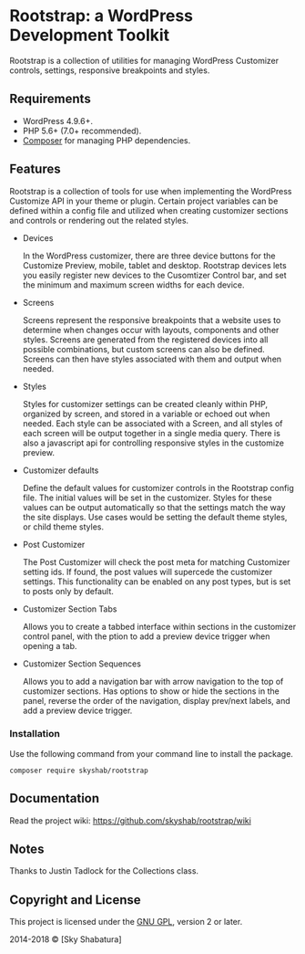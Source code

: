 # Rootstrap: a WordPress Development Toolkit

Rootstrap is a collection of utilities for managing WordPress Customizer controls, settings, responsive breakpoints and styles. 

## Requirements

* WordPress 4.9.6+.
* PHP 5.6+ (7.0+ recommended).
* [Composer](https://getcomposer.org/) for managing PHP dependencies.


## Features

Rootstrap is a collection of tools for use when implementing the WordPress Customize API in 
your theme or plugin. Certain project variables can be defined within a config file and utilized 
when creating customizer sections and controls or rendering out the related styles.

* Devices

  In the WordPress customizer, there are three device buttons for the Customize Preview, 
  mobile, tablet and desktop. Rootstrap devices lets you easily register new devices to 
  the Cusomtizer Control bar, and set the minimum and maximum screen widths for each device. 

* Screens

  Screens represent the responsive breakpoints that a website uses to determine when 
  changes occur with layouts, components and other styles. Screens are generated from
  the registered devices into all possible combinations, but custom screens can also
  be defined. Screens can then have styles associated with them and output when needed. 

* Styles

  Styles for customizer settings can be created cleanly within PHP, organized by screen, 
  and stored in a variable or echoed out when needed. Each style can be associated with a Screen, 
  and all styles of each screen will be output together in a single media query. There is also a
  javascript api for controlling responsive styles in the customize preview.

* Customizer defaults

  Define the default values for customizer controls in the Rootstrap config file. The initial 
  values will be set in the customizer. Styles for these values can be output automatically 
  so that the settings match the way the site displays. Use cases would be setting the default 
  theme styles, or child theme styles. 

* Post Customizer

  The Post Customizer will check the post meta for matching Customizer setting ids. If found, 
  the post values will supercede the customizer settings. This functionality can be enabled 
  on any post types, but is set to posts only by default.

* Customizer Section Tabs 

  Allows you to create a tabbed interface within sections in the customizer control panel, 
 with the ption to add a preview device trigger when opening a tab. 

* Customizer Section Sequences 

  Allows you to add a navigation bar with arrow navigation to the top of customizer sections. 
  Has options to show or hide the sections in the panel, reverse the order of the navigation, display 
  prev/next labels, and add a preview device trigger. 


### Installation

Use the following command from your command line to install the package.

```
composer require skyshab/rootstrap
```

## Documentation

Read the project wiki: https://github.com/skyshab/rootstrap/wiki


## Notes

Thanks to Justin Tadlock for the Collections class. 

## Copyright and License

This project is licensed under the [GNU GPL](http://www.gnu.org/licenses/old-licenses/gpl-2.0.html), version 2 or later.

2014-2018 &copy; [Sky Shabatura]
